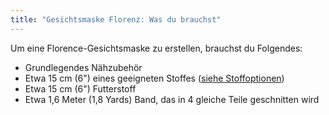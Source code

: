 ```yaml
---
title: "Gesichtsmaske Florenz: Was du brauchst"
---
```


Um eine Florence-Gesichtsmaske zu erstellen, brauchst du Folgendes:

- Grundlegendes Nähzubehör
- Etwa 15 cm (6") eines geeigneten Stoffes ([siehe Stoffoptionen](/docs/designs/florence/fabric/))
- Etwa 15 cm (6") Futterstoff
- Etwa 1,6 Meter (1,8 Yards) Band, das in 4 gleiche Teile geschnitten wird
